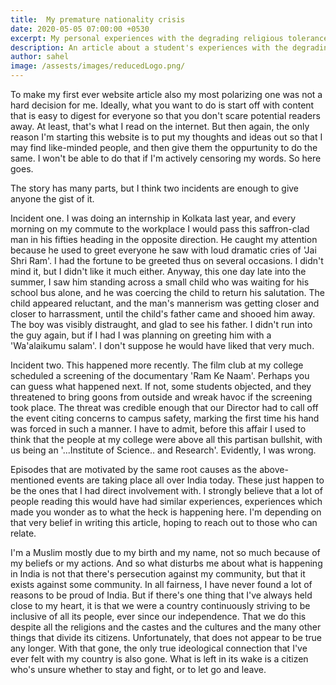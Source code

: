 ```yaml
---
title:  My premature nationality crisis
date: 2020-05-05 07:00:00 +0530
excerpt: My personal experiences with the degrading religious tolerance and freedom of expression in India.
description: An article about a student's experiences with the degrading religious tolerance and freedom of expression in India.
author: sahel
image: /assests/images/reducedLogo.png/
---
```


To make my first ever website article also my most polarizing one was not a hard decision for me. Ideally, what you want to do is start off with content that is easy to digest for everyone so that you don't scare potential readers away. At least, that's what I read on the internet. But then again, the only reason I'm starting this website is to put my thoughts and ideas out so that I may find like-minded people, and then give them the oppurtunity to do the same. I won't be able to do that if I'm actively censoring my words. So here goes.

The story has many parts, but I think two incidents are enough to give anyone the gist of it.

Incident one. I was doing an internship in Kolkata last year, and every morning on my commute to the workplace I would pass this saffron-clad man in his fifties heading in the opposite direction. He caught my attention because he used to greet everyone he saw with loud dramatic cries of 'Jai Shri Ram'. I had the fortune to be greeted thus on several occasions. I didn't mind it, but I didn't like it much either. Anyway, this one day late into the summer, I saw him standing across a small child who was waiting for his school bus alone, and he was coercing the child to return his salutation. The child appeared reluctant, and the man's mannerism was getting closer and closer to harrassment, until the child's father came and shooed him away. The boy was visibly distraught, and glad to see his father. I didn't run into the guy again, but if I had I was planning on greeting him with a 'Wa'alaikumu salam'. I don't suppose he would have liked that very much.


Incident two. This happened more recently. The film club at my college scheduled a screening of the documentary 'Ram Ke Naam'. Perhaps you can guess what happened next. If not, some students objected, and they threatened to bring goons from outside and wreak havoc if the screening took place. The threat was credible enough that our Director had to call off the event citing concerns to campus safety, marking the first time his hand was forced in such a manner. I have to admit, before this affair I used to think that the people at my college were above all this partisan bullshit, with us being an '...Institute of Science.. and Research'. Evidently, I was wrong.

Episodes that are motivated by the same root causes as the above-mentioned events are taking place all over India today. These just happen to be the ones that I had direct involvement with. I strongly believe that a lot of people reading this would have had similar experiences, experiences which made you wonder as to what the heck is happening here. I'm depending on that very belief in writing this article, hoping to reach out to those who can relate. 

I'm a Muslim mostly due to my birth and my name, not so much because of my beliefs or my actions. And so what disturbs me about what is happening in India is not that there's persecution against my community, but that it exists against some community. In all fairness, I have never found a lot of reasons to be proud of India. But if there's one thing that I've always held close to my heart, it is that we were a country continuously striving to be inclusive of all its people, ever since our independence. That we do this despite all the religions and the castes and the cultures and the many other things that divide its citizens. Unfortunately, that does not appear to be true any longer. With that gone, the only true ideological connection that I've ever felt with my country is also gone. What is left in its wake is a citizen who's unsure whether to stay and fight, or to let go and leave.